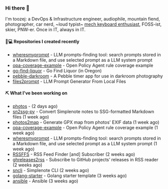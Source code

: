 ### Hi there 👋

I'm toozej: a DevOps & Infrastructure engineer, audiophile, mountain fiend, photographer, car nerd, ~loud typist~ [mech keyboard enthusiast](https://github.com/toozej/keebs), FOSS-ist, skier, PNW-er. Once in IT, always in IT.

#### 👨💻 Repositories I created recently

- [wheresmyprompt](https://github.com/toozej/wheresmyprompt) - LLM prompts-finding tool: search prompts stored in a Markdown file, and use selected prompt as a LLM system prompt
- [opa-coverage-example](https://github.com/toozej/opa-coverage-example) - Open Policy Agent rule coverage example
- [go-find-liquor](https://github.com/toozej/go-find-liquor) - Go Find Liquor (in Oregon)
- [pebble-darkroom](https://github.com/toozej/pebble-darkroom) - A Pebble timer app for use in darkroom photography
- [files2prompt](https://github.com/toozej/files2prompt) - LLM Prompt Generator From Local Files

#### ⛏️ What I've been working on

- [photos](https://github.com/toozej/photos) -  (2 days ago)
- [sn2ssg-py](https://github.com/toozej/sn2ssg-py) - Convert Simplenote notes to SSG-formatted Markdown files (1 week ago)
- [photos2map](https://github.com/toozej/photos2map) - Generate GPX map from photos' EXIF data (1 week ago)
- [opa-coverage-example](https://github.com/toozej/opa-coverage-example) - Open Policy Agent rule coverage example (1 week ago)
- [wheresmyprompt](https://github.com/toozej/wheresmyprompt) - LLM prompts-finding tool: search prompts stored in a Markdown file, and use selected prompt as a LLM system prompt (1 week ago)
- [RSSFFS](https://github.com/toozej/RSSFFS) - RSS Feed Finder [and] Subscriber (2 weeks ago)
- [ghreleases2rss](https://github.com/toozej/ghreleases2rss) - Subscribe to GitHub projects’ releases in RSS reader (2 weeks ago)
- [sncli](https://github.com/insanum/sncli) - Simplenote CLI (2 weeks ago)
- [golang-starter](https://github.com/toozej/golang-starter) - Golang starter template (3 weeks ago)
- [ansible](https://github.com/toozej/ansible) - Ansible (3 weeks ago)
